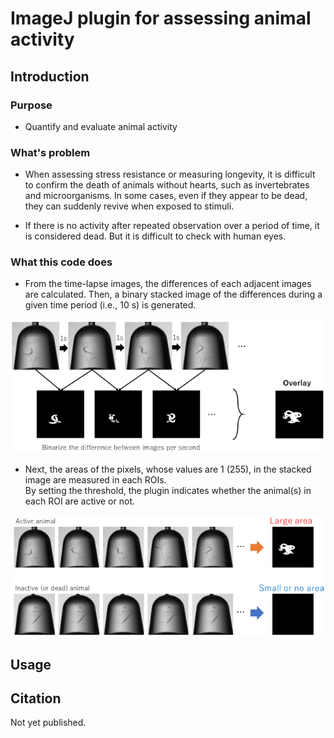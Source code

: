 # ImageJ plugin for assessing animal activity
## Introduction
### Purpose
* Quantify and evaluate animal activity

### What's problem
* When assessing stress resistance or measuring longevity, it is difficult to confirm the death of animals without hearts, such as invertebrates and microorganisms. In some cases, even if they appear to be dead, they can suddenly revive when exposed to stimuli.  
 
* If there is no activity after repeated observation over a period of time, it is considered dead. But it is difficult to check with human eyes.  

### What this code does

* From the time-lapse images, the differences of each adjacent images are calculated.
Then, a binary stacked image of the differences during a given time period (i.e., 10 s) is generated.  
  
![](./img/img_diff.png)
  
* Next, the areas of the pixels, whose values are 1 (255), in the stacked image are measured in each ROIs.  
By setting the threshold, the plugin indicates whether the animal(s) in each ROI are active or not.  
  
![](./img/activity_check.png)

## Usage




## Citation
Not yet published.
